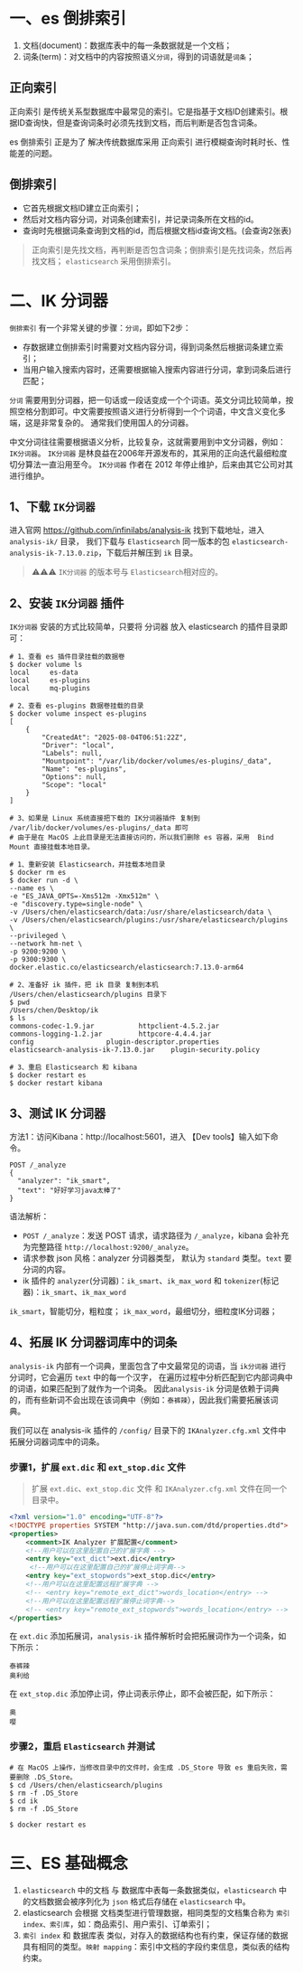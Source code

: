 # 一、es 倒排索引

1. 文档(document)：数据库表中的每一条数据就是一个文档；
2. 词条(term)：对文档中的内容按照语义`分词`，得到的词语就是`词条`；

## 正向索引
正向索引 是传统关系型数据库中最常见的索引。它是指基于文档ID创建索引。根据ID查询快，但是查询词条时必须先找到文档，而后判断是否包含词条。

es 倒排索引 正是为了 解决传统数据库采用 正向索引 进行模糊查询时耗时长、性能差的问题。

## 倒排索引
* 它首先根据文档ID建立正向索引；
* 然后对文档内容分词，对词条创建索引，并记录词条所在文档的id。
* 查询时先根据词条查询到文档的id，而后根据文档id查询文档。(会查询2张表)
 
> 正向索引是先找文档，再判断是否包含词条；倒排索引是先找词条，然后再找文档；
> `elasticsearch` 采用倒排索引。


# 二、IK 分词器
`倒排索引` 有一个非常关键的步骤：`分词`，即如下2步：
* 存数据建立倒排索引时需要对文档内容分词，得到词条然后根据词条建立索引；
* 当用户输入搜索内容时，还需要根据输入搜索内容进行分词，拿到词条后进行匹配；

`分词` 需要用到分词器，把一句话或一段话变成一个个词语。英文分词比较简单，按照空格分割即可。中文需要按照语义进行分析得到一个个词语，中文含义变化多端，这是非常复杂的。
通常我们使用国人的分词器。

中文分词往往需要根据语义分析，比较复杂，这就需要用到中文分词器，例如：`IK分词器`。
`IK分词器` 是林良益在2006年开源发布的，其采用的正向迭代最细粒度切分算法一直沿用至今。
`IK分词器` 作者在 2012 年停止维护，后来由其它公司对其进行维护。


## 1、下载 `IK分词器`
进入官网 <https://github.com/infinilabs/analysis-ik> 找到下载地址，进入 `analysis-ik/` 目录，
我们下载与 `Elasticsearch` 同一版本的包 `elasticsearch-analysis-ik-7.13.0.zip`，下载后并解压到 `ik` 目录。

> ⚠️⚠️⚠️ `IK分词器` 的版本号与 `Elasticsearch`相对应的。

## 2、安装 `IK分词器` 插件
`IK分词器` 安装的方式比较简单，只要将 分词器 放入 elasticsearch 的插件目录即可：
```shell
# 1、查看 es 插件目录挂载的数据卷
$ docker volume ls
local     es-data
local     es-plugins
local     mq-plugins

# 2、查看 es-plugins 数据卷挂载的目录
$ docker volume inspect es-plugins
[
    {
        "CreatedAt": "2025-08-04T06:51:22Z",
        "Driver": "local",
        "Labels": null,
        "Mountpoint": "/var/lib/docker/volumes/es-plugins/_data",
        "Name": "es-plugins",
        "Options": null,
        "Scope": "local"
    }
]

# 3、如果是 Linux 系统直接把下载的 IK分词器插件 复制到 /var/lib/docker/volumes/es-plugins/_data 即可
# 由于是在 MacOS 上此目录是无法直接访问的，所以我们删除 es 容器，采用  Bind Mount 直接挂载本地目录。
```
```shell
# 1、重新安装 Elasticsearch，并挂载本地目录
$ docker rm es
$ docker run -d \
--name es \
-e "ES_JAVA_OPTS=-Xms512m -Xmx512m" \
-e "discovery.type=single-node" \
-v /Users/chen/elasticsearch/data:/usr/share/elasticsearch/data \
-v /Users/chen/elasticsearch/plugins:/usr/share/elasticsearch/plugins \
--privileged \
--network hm-net \
-p 9200:9200 \
-p 9300:9300 \
docker.elastic.co/elasticsearch/elasticsearch:7.13.0-arm64

# 2、准备好 ik 插件，把 ik 目录 复制到本机 /Users/chen/elasticsearch/plugins 目录下
$ pwd
/Users/chen/Desktop/ik
$ ls
commons-codec-1.9.jar			httpclient-4.5.2.jar
commons-logging-1.2.jar			httpcore-4.4.4.jar
config					plugin-descriptor.properties
elasticsearch-analysis-ik-7.13.0.jar	plugin-security.policy

# 3、重启 Elasticsearch 和 kibana 
$ docker restart es
$ docker restart kibana
```

## 3、测试 IK 分词器
方法1：访问Kibana：http://localhost:5601，进入 【Dev tools】输入如下命令。

```shell
POST /_analyze
{
  "analyzer": "ik_smart",
  "text": "好好学习java太棒了"
}
```
语法解析：
* `POST /_analyze`：发送 POST 请求，请求路径为 `/_analyze`，kibana 会补充为完整路径 `http://localhost:9200/_analyze`。
* 请求参数 json 风格：analyzer 分词器类型， 默认为 `standard` 类型。`text` 要分词的内容。
* ik 插件的 `analyzer`(分词器)：`ik_smart`、`ik_max_word` 和 `tokenizer`(标记器)：`ik_smart`、`ik_max_word`

`ik_smart`，智能切分，粗粒度；
`ik_max_word`，最细切分，细粒度IK分词器；

## 4、拓展 IK 分词器词库中的词条
`analysis-ik` 内部有一个词典，里面包含了中文最常见的词语，当 `ik分词器` 进行分词时，它会遍历 `text` 中的每一个汉字，
在遍历过程中分析匹配到它内部词典中的词语，如果匹配到了就作为一个词条。
因此`analysis-ik` 分词是依赖于词典的，而有些新词不会出现在该词典中（例如：`泰裤辣`），因此我们需要拓展该词典。

我们可以在 analysis-ik 插件的 `/config/` 目录下的 `IKAnalyzer.cfg.xml` 文件中拓展分词器词库中的词条。

### 步骤1，扩展 `ext.dic` 和 `ext_stop.dic` 文件

> 扩展 `ext.dic`、`ext_stop.dic` 文件 和 `IKAnalyzer.cfg.xml` 文件在同一个目录中。

```IKAnalyzer.cfg.xml
<?xml version="1.0" encoding="UTF-8"?>
<!DOCTYPE properties SYSTEM "http://java.sun.com/dtd/properties.dtd">
<properties>
	<comment>IK Analyzer 扩展配置</comment>
	<!--用户可以在这里配置自己的扩展字典 -->
	<entry key="ext_dict">ext.dic</entry>
	 <!--用户可以在这里配置自己的扩展停止词字典-->
	<entry key="ext_stopwords">ext_stop.dic</entry>
	<!--用户可以在这里配置远程扩展字典 -->
	<!-- <entry key="remote_ext_dict">words_location</entry> -->
	<!--用户可以在这里配置远程扩展停止词字典-->
	<!-- <entry key="remote_ext_stopwords">words_location</entry> -->
</properties>

```
在 `ext.dic` 添加拓展词，`analysis-ik` 插件解析时会把拓展词作为一个词条，如下所示：
```ext.dic
泰裤辣
奥利给
```
在 `ext_stop.dic` 添加停止词，停止词表示停止，即不会被匹配，如下所示：
```ext_stop.dic
奥
嘤
```

### 步骤2，重启 `Elasticsearch` 并测试
```shell
# 在 MacOS 上操作，当修改目录中的文件时，会生成 .DS_Store 导致 es 重启失败，需要删除 .DS_Store。
$ cd /Users/chen/elasticsearch/plugins 
$ rm -f .DS_Store
$ cd ik
$ rm -f .DS_Store

$ docker restart es
```


# 三、ES 基础概念
1. `elasticsearch` 中的文档 与 数据库中表每一条数据类似，`elasticsearch` 中的文档数据会被序列化为 `json` 格式后存储在 `elasticsearch` 中。
2. elasticsearch 会根据 文档类型进行管理数据，相同类型的文档集合称为 `索引 index、索引库`，如：商品索引、用户索引、订单索引；
3. `索引 index` 和 数据库表 类似，对存入的数据结构也有约束，保证存储的数据具有相同的类型。`映射 mapping`：索引中文档的字段约束信息，类似表的结构约束。
